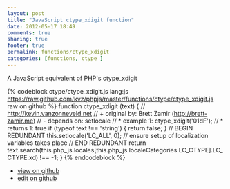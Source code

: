 ```yaml
---
layout: post
title: "JavaScript ctype_xdigit function"
date: 2012-05-17 18:49
comments: true
sharing: true
footer: true
permalink: functions/ctype_xdigit
categories: [functions, ctype ]
---
```

A JavaScript equivalent of PHP's ctype_xdigit
<!-- more -->
{% codeblock ctype/ctype_xdigit.js lang:js https://raw.github.com/kvz/phpjs/master/functions/ctype/ctype_xdigit.js raw on github %}
function ctype_xdigit (text) {
    // http://kevin.vanzonneveld.net
    // +   original by: Brett Zamir (http://brett-zamir.me)
    // -    depends on: setlocale
    // *     example 1: ctype_xdigit('01dF');
    // *     returns 1: true
    if (typeof text !== 'string') {
        return false;
    }
    // BEGIN REDUNDANT
    this.setlocale('LC_ALL', 0); // ensure setup of localization variables takes place
    // END REDUNDANT
    return text.search(this.php_js.locales[this.php_js.localeCategories.LC_CTYPE].LC_CTYPE.xd) !== -1;
}
{% endcodeblock %}
<ul>
 <li><a href="https://github.com/kvz/phpjs/blob/master/functions/ctype/ctype_xdigit.js">view on github</a></li>
 <li><a href="https://github.com/kvz/phpjs/edit/master/functions/ctype/ctype_xdigit.js">edit on github</a></li>
</ul>
